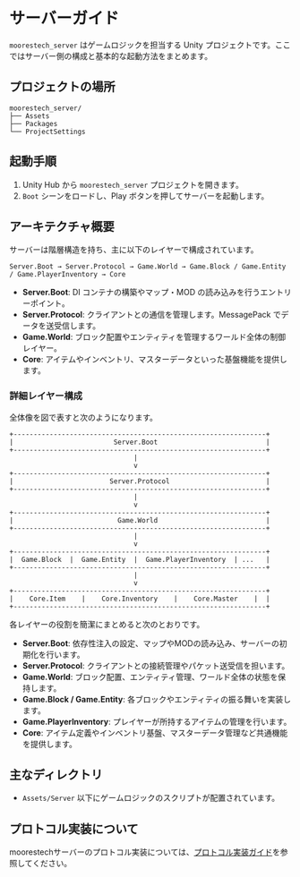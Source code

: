 # サーバーガイド

`moorestech_server` はゲームロジックを担当する Unity プロジェクトです。ここではサーバー側の構成と基本的な起動方法をまとめます。

## プロジェクトの場所

```
moorestech_server/
├── Assets
├── Packages
└── ProjectSettings
```

## 起動手順

1. Unity Hub から `moorestech_server` プロジェクトを開きます。
2. `Boot` シーンをロードし、Play ボタンを押してサーバーを起動します。

## アーキテクチャ概要

サーバーは階層構造を持ち、主に以下のレイヤーで構成されています。

```
Server.Boot → Server.Protocol → Game.World → Game.Block / Game.Entity / Game.PlayerInventory → Core
```

- **Server.Boot**: DI コンテナの構築やマップ・MOD の読み込みを行うエントリーポイント。
- **Server.Protocol**: クライアントとの通信を管理します。MessagePack でデータを送受信します。
- **Game.World**: ブロック配置やエンティティを管理するワールド全体の制御レイヤー。
- **Core**: アイテムやインベントリ、マスターデータといった基盤機能を提供します。

### 詳細レイヤー構成

全体像を図で表すと次のようになります。

```
+---------------------------------------------------------------+
|                         Server.Boot                           |
+---------------------------------------------------------------+
                               |
                               v
+---------------------------------------------------------------+
|                        Server.Protocol                        |
+---------------------------------------------------------------+
                               |
                               v
+---------------------------------------------------------------+
|                          Game.World                           |
+---------------------------------------------------------------+
                               |
                               v
+---------------------------------------------------------------+
|  Game.Block  |  Game.Entity  |  Game.PlayerInventory  | ...   |
+---------------------------------------------------------------+
                               |
                               v
+---------------------------------------------------------------+
|    Core.Item    |    Core.Inventory    |    Core.Master    |  |
+---------------------------------------------------------------+
```

各レイヤーの役割を簡潔にまとめると次のとおりです。

- **Server.Boot**: 依存性注入の設定、マップやMODの読み込み、サーバーの初期化を行います。
- **Server.Protocol**: クライアントとの接続管理やパケット送受信を担います。
- **Game.World**: ブロック配置、エンティティ管理、ワールド全体の状態を保持します。
- **Game.Block / Game.Entity**: 各ブロックやエンティティの振る舞いを実装します。
- **Game.PlayerInventory**: プレイヤーが所持するアイテムの管理を行います。
- **Core**: アイテム定義やインベントリ基盤、マスターデータ管理など共通機能を提供します。

## 主なディレクトリ

- `Assets/Server` 以下にゲームロジックのスクリプトが配置されています。

## プロトコル実装について

moorestechサーバーのプロトコル実装については、[プロトコル実装ガイド](./ProtocolImplementationGuide.md)を参照してください。
